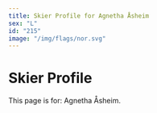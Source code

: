 ```yaml
---
title: Skier Profile for Agnetha Åsheim
sex: "L"
id: "215"
image: "/img/flags/nor.svg" 
---
```


# Skier Profile

This page is for: Agnetha Åsheim.
    
